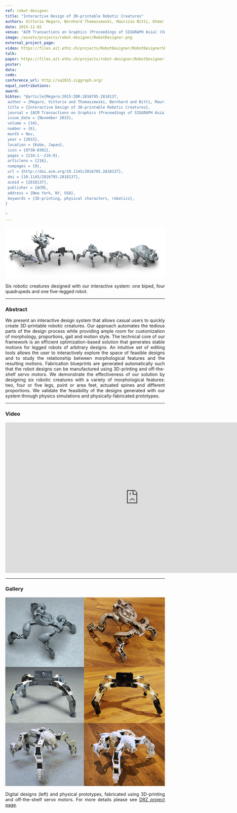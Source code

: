 ```yaml
---
ref: robot-designer
title: "Interactive Design of 3D-printable Robotic Creatures"
authors: Vittorio Megaro, Bernhard Thomaszewski, Maurizio Nitti, Otmar Hilliges, Markus Gross, Stelian Coros
date: 2015-11-02
venue: "ACM Transactions on Graphics (Proceedings of SIGGRAPH Asia) (Volume: 34, Issue: 6)"
image: /assets/projects/robot-designer/RobotDesigner.png
external_project_page: 
video: https://files.ait.ethz.ch/projects/RobotDesigner/RobotDesignerShortVersion.mov
talk: 
paper: https://files.ait.ethz.ch/projects/robot-designer/RobotDesigner-Paper.pdf
poster: 
data: 
code: 
conference_url: http://sa2015.siggraph.org/
equal_contributions: 
award: 
bibtex: "@article{Megaro:2015:IDR:2816795.2818137,
 author = {Megaro, Vittorio and Thomaszewski, Bernhard and Nitti, Maurizio and Hilliges, Otmar and Gross, Markus and Coros, Stelian},
 title = {Interactive Design of 3D-printable Robotic Creatures},
 journal = {ACM Transactions on Graphics (Proceedings of SIGGRAPH Asia)},
 issue_date = {November 2015},
 volume = {34},
 number = {6},
 month = Nov,
 year = {2015},
 location = {Kobe, Japan},
 issn = {0730-0301},
 pages = {216:1--216:9},
 articleno = {216},
 numpages = {9},
 url = {http://doi.acm.org/10.1145/2816795.2818137},
 doi = {10.1145/2816795.2818137},
 acmid = {2818137},
 publisher = {ACM},
 address = {New York, NY, USA},
 keywords = {3D-printing, physical characters, robotics},
}

"
---
```


<img class="fullcol" src="/assets/projects/robot-designer/teaser.png" alt="Teaser-Picture" />
<p align="justify">
    <span class="figurecap">
        Six robotic creatures designed with our interactive system: one biped, four quadrupeds and one five-legged robot.
    </span>
</p>
<hr />
        

<h3>Abstract</h3>
<p align="justify">
    We present an interactive design system that allows casual users to quickly create 3D-printable robotic creatures. Our approach automates the tedious parts of the design process while providing ample room for customization of morphology, proportions, gait and motion style. The technical core of our framework is an efficient optimization-based solution that generates stable motions for legged robots of arbitrary designs. An intuitive set of editing tools allows the user to interactively explore the space of feasible designs and to study the relationship between morphological features and the resulting motions. Fabrication blueprints are generated automatically such that the robot designs can be manufactured using 3D-printing and off-the-shelf servo motors. We demonstrate the effectiveness of our solution by designing six robotic creatures with a variety of morphological features: two, four or five legs, point or area feet, actuated spines and different proportions. We validate the feasibility of the designs generated with our system through physics simulations and physically-fabricated prototypes.
</p>
<hr />
    

<h3>Video</h3>
<div class="video">
   <iframe width="840" height="474" src="https://www.youtube.com/embed/BeUW5mdHk60" frameborder="0" allowfullscreen></iframe>
</div>
<hr />
    

<h3>Gallery</h3>
<img class="fullcol" src="/assets/projects/robot-designer/PhysicalPrototypes3x.png" alt="Overview-Picture" />

<p align="justify">
    <span class="figurecap">
        Digital designs (left) and physical prototypes, fabricated using 3D-printing and off-the-shelf servo motors. For more details please see <a class="a-text-ext" target="_blank" href="https://www.disneyresearch.com/publication/interactive-design-of-3d-printable-robotic-creatures/">DRZ project page</a>.
    </span>
</p>